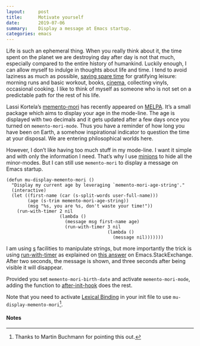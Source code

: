```yaml
---
layout:     post
title:      Motivate yourself
date:       2019-07-06
summary:    Display a message at Emacs startup.
categories: emacs
---
```


Life is such an ephemeral thing. When you really think about it, the time spent
on the planet we are destroying day after day is not that much, especially
compared to the entire history of humankind. Luckily enough, I can allow myself
to indulge in thoughts about life and time. I tend to avoid laziness as much as
possible, [saving spare
time](http://manuel-uberti.github.io/real-life/2019/04/10/digital-minimalism/)
for gratifying leisure: morning runs and basic workout, books,
[cinema](https://www.filmsinwords.eu/), collecting vinyls, occasional cooking.
I like to think of myself as someone who is not set on a predictable path for
the rest of his life.

Lassi Kortela’s [memento-mori](https://github.com/lassik/emacs-memento-mori) has
recently appeared on [MELPA](http://melpa.org/#/memento-mori). It’s a small
package which aims to display your age in the mode-line. The age is displayed
with two decimals and it gets updated after a few days once you turned on
`memento-mori-mode`. Thus you have a reminder of how long you have been on
Earth, a somehow inspirational indicator to question the time at your disposal.
We are entering philosophical worlds here.

However, I don’t like having too much stuff in my mode-line. I want it simple
and with only the information I need. That’s why I use
[minions](http://melpa.org/#/minions) to hide all the minor-modes. But I can
still use `memento-mori` to display a message on Emacs startup.

``` emacs-lisp
(defun mu-display-memento-mori ()
  "Display my current age by leveraging `memento-mori-age-string'."
  (interactive)
  (let ((first-name (car (s-split-words user-full-name)))
        (age (s-trim memento-mori-age-string))
        (msg "%s, you are %s, don't waste your time!"))
    (run-with-timer 2 nil
                    (lambda ()
                      (message msg first-name age)
                      (run-with-timer 3 nil
                                      (lambda ()
                                        (message nil)))))))
```

I am using [s](http://melpa.org/#/s) facilities to manipulate strings, but more
importantly the trick is using
[run-with-timer](https://doc.endlessparentheses.com/Fun/run-with-timer.html) as
explained on [this answer](https://emacs.stackexchange.com/a/28243/5514) on
Emacs.StackExchange. After two seconds, the message is shown, and three seconds
after being visible it will disappear.

Provided you set `memento-mori-birth-date` and activate `memento-mori-mode`,
adding the function to
[after-init-hook](https://doc.endlessparentheses.com/Var/after-init-hook.html)
does the rest.

Note that you need to activate [Lexical
Binding](https://www.gnu.org/software/emacs/manual/html_node/elisp/Using-Lexical-Binding.html#Using-Lexical-Binding)
in your init file to use `mu-display-memento-mori`[^1].

#### Notes ####

[^1]: Thanks to Martin Buchmann for pointing this out.
